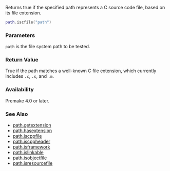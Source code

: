 Returns true if the specified path represents a C source code file, based on its file extension.

```lua
path.iscfile("path")
```

### Parameters ###

`path` is the file system path to be tested.


### Return Value ###

True if the path matches a well-known C file extension, which currently includes `.c`, `.s`, and `.m`.


### Availability ###

Premake 4.0 or later.


### See Also ###

* [path.getextension](path.getextension.md)
* [path.hasextension](path.hasextension.md)
* [path.iscppfile](path.iscppfile.md)
* [path.iscppheader](path.iscppheader.md)
* [path.isframework](path.isframework.md)
* [path.islinkable](path.islinkable.md)
* [path.isobjectfile](path.isobjectfile.md)
* [path.isresourcefile](path.isresourcefile.md)
